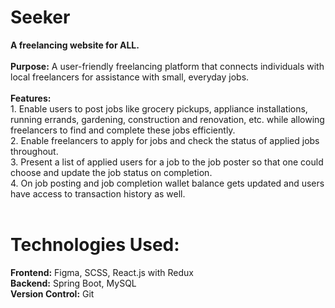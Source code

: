 # Seeker
<b>A freelancing website for ALL.</b><br>
<br>
<b>Purpose:</b> A user-friendly freelancing platform that connects individuals with local freelancers for
assistance with small, everyday jobs. <br>
<br>
<b>Features:</b> 
<br>1. Enable users to post jobs like grocery pickups, appliance installations, running errands, gardening, construction and renovation, etc. 
while allowing freelancers to find and complete these jobs efficiently.
<br>2. Enable freelancers to apply for jobs and check the status of applied jobs throughout.
<br>3. Present a list of applied users for a job to the job poster so that one could choose and update the job status on completion.
<br>4. On job posting and job completion wallet balance gets updated and users have access to transaction history as well.
<br><br>
# Technologies Used:
<b>Frontend:</b> Figma, SCSS, React.js with Redux
<br>
<b>Backend:</b> Spring Boot, MySQL
<br>
<b>Version Control:</b> Git
